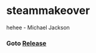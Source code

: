 # steammakeover
hehee - Michael Jackson

### Goto [Release](https://github.com/theeSpark/steammakeover/releases)
